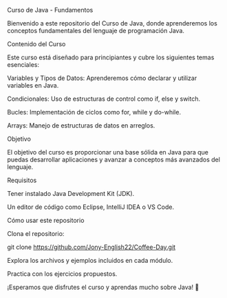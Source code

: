 Curso de Java - Fundamentos

Bienvenido a este repositorio del Curso de Java, donde aprenderemos los conceptos fundamentales del lenguaje de programación Java.

Contenido del Curso

Este curso está diseñado para principiantes y cubre los siguientes temas esenciales:

Variables y Tipos de Datos: Aprenderemos cómo declarar y utilizar variables en Java.

Condicionales: Uso de estructuras de control como if, else y switch.

Bucles: Implementación de ciclos como for, while y do-while.

Arrays: Manejo de estructuras de datos en arreglos.

Objetivo

El objetivo del curso es proporcionar una base sólida en Java para que puedas desarrollar aplicaciones y avanzar a conceptos más avanzados del lenguaje.

Requisitos

Tener instalado Java Development Kit (JDK).

Un editor de código como Eclipse, IntelliJ IDEA o VS Code.

Cómo usar este repositorio

Clona el repositorio:

git clone https://github.com/Jony-English22/Coffee-Day.git

Explora los archivos y ejemplos incluidos en cada módulo.

Practica con los ejercicios propuestos.

¡Esperamos que disfrutes el curso y aprendas mucho sobre Java! 🚀

